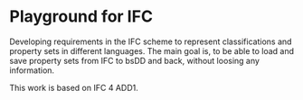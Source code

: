 # Playground for IFC

Developing requirements in the IFC scheme to represent classifications and property sets in different languages. The main goal is, to be able to load and save property sets from IFC to bsDD and back, without loosing any information.

This work is based on IFC 4 ADD1.